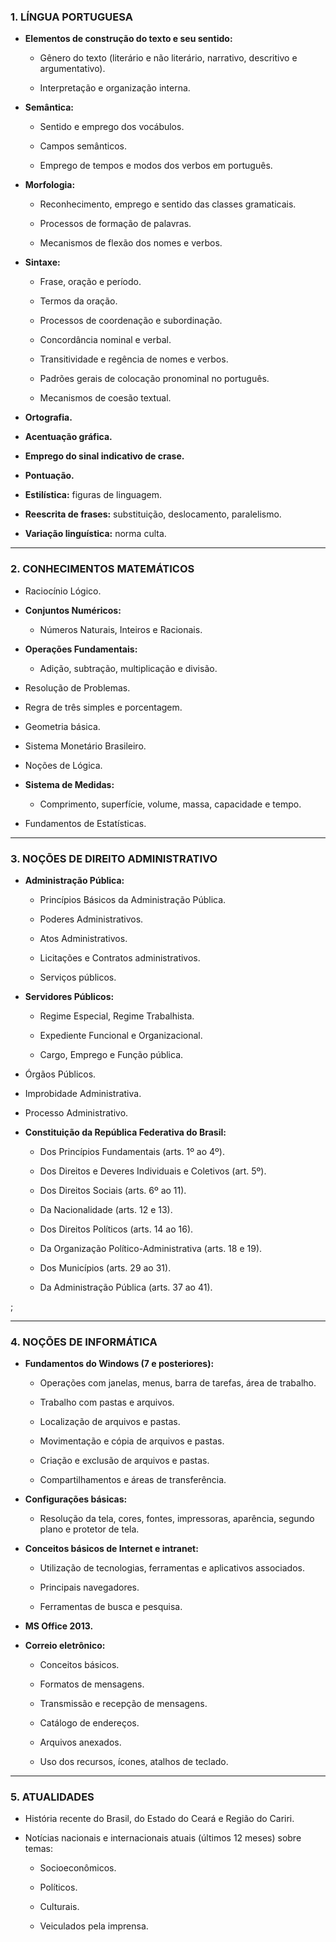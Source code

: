 ### **1. LÍNGUA PORTUGUESA**

- **Elementos de construção do texto e seu sentido:**
    
    - Gênero do texto (literário e não literário, narrativo, descritivo e argumentativo).
        
    - Interpretação e organização interna.
        
- **Semântica:**
    
    - Sentido e emprego dos vocábulos.
        
    - Campos semânticos.
        
    - Emprego de tempos e modos dos verbos em português.
        
- **Morfologia:**
    
    - Reconhecimento, emprego e sentido das classes gramaticais.
        
    - Processos de formação de palavras.
        
    - Mecanismos de flexão dos nomes e verbos.
        
- **Sintaxe:**
    
    - Frase, oração e período.
        
    - Termos da oração.
        
    - Processos de coordenação e subordinação.
        
    - Concordância nominal e verbal.
        
    - Transitividade e regência de nomes e verbos.
        
    - Padrões gerais de colocação pronominal no português.
        
    - Mecanismos de coesão textual.
        
- **Ortografia.**
    
- **Acentuação gráfica.**
    
- **Emprego do sinal indicativo de crase.**
    
- **Pontuação.**
    
- **Estilística:** figuras de linguagem.
    
- **Reescrita de frases:** substituição, deslocamento, paralelismo.
    
- **Variação linguística:** norma culta.
    

---

### **2. CONHECIMENTOS MATEMÁTICOS**

- Raciocínio Lógico.
    
- **Conjuntos Numéricos:**
    - Números Naturais, Inteiros e Racionais.
        
- **Operações Fundamentais:**
    - Adição, subtração, multiplicação e divisão.
        
- Resolução de Problemas.
    
- Regra de três simples e porcentagem.
    
- Geometria básica.
    
- Sistema Monetário Brasileiro.
    
- Noções de Lógica.
    
- **Sistema de Medidas:**
    
    - Comprimento, superfície, volume, massa, capacidade e tempo.
        
- Fundamentos de Estatísticas.
    

---

### **3. NOÇÕES DE DIREITO ADMINISTRATIVO**

- **Administração Pública:**
    
    - Princípios Básicos da Administração Pública.
        
    - Poderes Administrativos.
        
    - Atos Administrativos.
        
    - Licitações e Contratos administrativos.
        
    - Serviços públicos.
        
- **Servidores Públicos:**
    
    - Regime Especial, Regime Trabalhista.
        
    - Expediente Funcional e Organizacional.
        
    - Cargo, Emprego e Função pública.
        
- Órgãos Públicos.
    
- Improbidade Administrativa.
    
- Processo Administrativo.
    
- **Constituição da República Federativa do Brasil:**
    
    - Dos Princípios Fundamentais (arts. 1º ao 4º).
        
    - Dos Direitos e Deveres Individuais e Coletivos (art. 5º).
        
    - Dos Direitos Sociais (arts. 6º ao 11).
        
    - Da Nacionalidade (arts. 12 e 13).
        
    - Dos Direitos Políticos (arts. 14 ao 16).
        
    - Da Organização Político-Administrativa (arts. 18 e 19).
        
    - Dos Municípios (arts. 29 ao 31).
        
    - Da Administração Pública (arts. 37 ao 41).

;
        

---

### **4. NOÇÕES DE INFORMÁTICA**

- **Fundamentos do Windows (7 e posteriores):**
    
    - Operações com janelas, menus, barra de tarefas, área de trabalho.
        
    - Trabalho com pastas e arquivos.
        
    - Localização de arquivos e pastas.
        
    - Movimentação e cópia de arquivos e pastas.
        
    - Criação e exclusão de arquivos e pastas.
        
    - Compartilhamentos e áreas de transferência.
        
- **Configurações básicas:**
    
    - Resolução da tela, cores, fontes, impressoras, aparência, segundo plano e protetor de tela.
        
- **Conceitos básicos de Internet e intranet:**
    
    - Utilização de tecnologias, ferramentas e aplicativos associados.
        
    - Principais navegadores.
        
    - Ferramentas de busca e pesquisa.
        
- **MS Office 2013.**
    
- **Correio eletrônico:**
    
    - Conceitos básicos.
        
    - Formatos de mensagens.
        
    - Transmissão e recepção de mensagens.
        
    - Catálogo de endereços.
        
    - Arquivos anexados.
        
    - Uso dos recursos, ícones, atalhos de teclado.
        

---

### **5. ATUALIDADES**

- História recente do Brasil, do Estado do Ceará e Região do Cariri.
    
- Notícias nacionais e internacionais atuais (últimos 12 meses) sobre temas:
    
    - Socioeconômicos.
        
    - Políticos.
        
    - Culturais.
        
    - Veiculados pela imprensa.